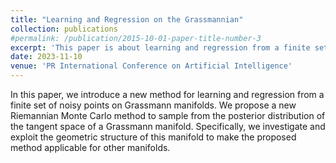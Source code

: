 ```yaml
---
title: "Learning and Regression on the Grassmannian"
collection: publications
#permalink: /publication/2015-10-01-paper-title-number-3
excerpt: 'This paper is about learning and regression from a finite set of noisy observations on Grassmannian manifolds'
date: 2023-11-10
venue: 'PR International Conference on Artificial Intelligence'
---
```

In this paper, we introduce a new method for learning and regression from a finite set of noisy points on Grassmann manifolds. We propose a new Riemannian Monte Carlo method to sample from the posterior distribution of the tangent space of a Grassmann manifold. Specifically, we investigate and exploit the geometric structure of this manifold to make the proposed method applicable for other manifolds.
